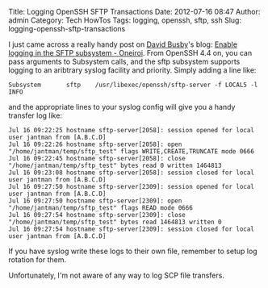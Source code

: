 Title: Logging OpenSSH SFTP Transactions
Date: 2012-07-16 08:47
Author: admin
Category: Tech HowTos
Tags: logging, openssh, sftp, ssh
Slug: logging-openssh-sftp-transactions

I just came across a really handy post on [David
Busby](https://plus.google.com/117561367404774597588/posts)'s blog:
[Enable logging in the SFTP subsystem -
Oneiroi](http://blog.oneiroi.co.uk/linux/enable-logging-in-the-sftp-subsystem/).
From OpenSSH 4.4 on, you can pass arguments to Subsystem calls, and the
sftp subsystem supports logging to an aribtrary syslog facility and
priority. Simply adding a line like:

~~~~{.text}
Subsystem       sftp    /usr/libexec/openssh/sftp-server -f LOCAL5 -l INFO
~~~~

and the appropriate lines to your syslog config will give you a handy
transfer log like:

~~~~{.text}
Jul 16 09:22:25 hostname sftp-server[2058]: session opened for local user jantman from [A.B.C.D]
Jul 16 09:22:26 hostname sftp-server[2058]: open "/home/jantman/temp/sftp_test" flags WRITE,CREATE,TRUNCATE mode 0666
Jul 16 09:22:45 hostname sftp-server[2058]: close "/home/jantman/temp/sftp_test" bytes read 0 written 1464813
Jul 16 09:23:08 hostname sftp-server[2058]: session closed for local user jantman from [A.B.C.D]
Jul 16 09:27:50 hostname sftp-server[2309]: session opened for local user jantman from [A.B.C.D]
Jul 16 09:27:50 hostname sftp-server[2309]: open "/home/jantman/temp/sftp_test" flags READ mode 0666
Jul 16 09:27:54 hostname sftp-server[2309]: close "/home/jantman/temp/sftp_test" bytes read 1464813 written 0
Jul 16 09:27:54 hostname sftp-server[2309]: session closed for local user jantman from [A.B.C.D]
~~~~
    
If you have syslog write these logs to their own file, remember to setup
log rotation for them.

Unfortunately, I'm not aware of any way to log SCP file transfers.
